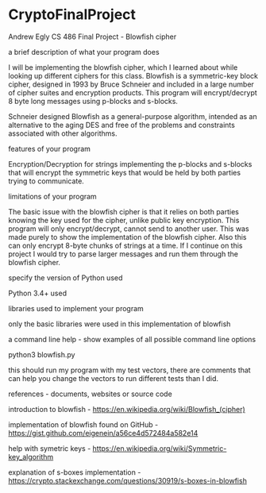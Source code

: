 # CryptoFinalProject

Andrew Egly
CS 486
Final Project - Blowfish cipher

a brief description of what your program does

I will be implementing the blowfish cipher, which I learned about while looking up different ciphers for this class. Blowfish is a symmetric-key block cipher, designed in 1993 by Bruce Schneier and included in a large number of cipher suites and encryption products. This program will encrypt/decrypt 8 byte long messages using p-blocks and s-blocks.

Schneier designed Blowfish as a general-purpose algorithm, intended as an alternative to the aging DES and free of the problems and constraints associated with other algorithms.

features of your program

Encryption/Decryption for strings implementing the p-blocks and s-blocks that will encrypt the symmetric keys that would be held by both parties trying to communicate.

limitations of your program

The basic issue with the blowfish cipher is that it relies on both parties knowing the key used for the cipher, unlike public key encryption. This program will only encrypt/decrypt, cannot send to another user. This was made purely to show the implementation of the blowfish cipher. Also this can only encrypt 8-byte chunks of strings at a time. If I continue on this project I would try to parse larger messages and run them through the blowfish cipher.

specify the version of Python used

Python 3.4+ used

libraries used to implement your program

only the basic libraries were used in this implementation of blowfish

a command line help - show examples of all possible command line options

python3 blowfish.py

this should run my program with my test vectors, there are comments that can help you change the vectors to run different tests than I did.

references - documents, websites or source code

introduction to blowfish - https://en.wikipedia.org/wiki/Blowfish_(cipher)

implementation of blowfish found on GitHub - https://gist.github.com/eigenein/a56ce4d572484a582e14

help with symetric keys - https://en.wikipedia.org/wiki/Symmetric-key_algorithm

explanation of s-boxes implementation - https://crypto.stackexchange.com/questions/30919/s-boxes-in-blowfish
